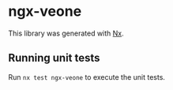 # ngx-veone

This library was generated with [Nx](https://nx.dev).

## Running unit tests

Run `nx test ngx-veone` to execute the unit tests.

